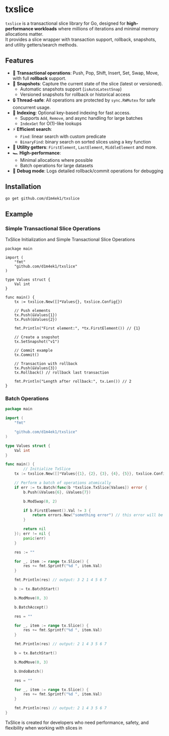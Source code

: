 # txslice

`txslice` is a transactional slice library for Go, designed for **high-performance workloads** where millions of iterations and minimal memory allocations matter.  
It provides a slice wrapper with transaction support, rollback, snapshots, and utility getters/search methods.

## Features

-   🔄 **Transactional operations**: Push, Pop, Shift, Insert, Set, Swap, Move, with full **rollback** support.
-   📸 **Snapshots**: Capture the current state of the slice (latest or versioned).
    -   Automatic snapshots support (`isAutoLatestSnap`)
    -   Versioned snapshots for rollback or historical access
-   🔒 **Thread-safe**: All operations are protected by `sync.RWMutex` for safe concurrent usage.
-   🧩 **Indexing**: Optional key-based indexing for fast access.
    -   Supports `Add`, `Remove`, and async handling for large batches
    -   `IndexGet` for O(1)-like lookups
-   ⚡ **Efficient search**:
    -   `Find`: linear search with custom predicate
    -   `BinaryFind`: binary search on sorted slices using a key function
-   📏 **Utility getters**: `FirstElement`, `LastElement`, `MiddleElement` and more.
-   🏎 **High-performance**:
    -   Minimal allocations where possible
    -   Batch operations for large datasets
-   🔧 **Debug mode**: Logs detailed rollback/commit operations for debugging

## Installation

```bash
go get github.com/d1m4ek1/txslice
```

## Example

### Simple Transactional Slice Operations

TxSlice Initialization and Simple Transactional Slice Operations

```golang
package main

import (
    "fmt"
    "github.com/d1m4ek1/txslice"
)

type Values struct {
    Val int
}

func main() {
    tx := txslice.New([]*Values{}, txslice.Config{})

	// Push elements
	tx.Push(&Values{1})
	tx.Push(&Values{2})

	fmt.Println("First element:", *tx.FirstElement()) // {1}

	// Create a snapshot
	tx.SetSnapshot("v1")

	// Commit example
	tx.Commit()

	// Transaction with rollback
	tx.Push(&Values{3})
	tx.Rollback() // rollback last transaction

	fmt.Println("Length after rollback:", tx.Len()) // 2
}
```

### Batch Operations

```go
package main

import (
	"fmt"

	"github.com/d1m4ek1/txslice"
)

type Values struct {
    Val int
}

func main() {
		// Initialize TxSlice
	tx := txslice.New([]*Values{{1}, {2}, {3}, {4}, {5}}, txslice.Config{})

	// Perform a batch of operations atomically
	if err := tx.Batch(func(b *txslice.TxSlice[Values]) error {
		b.Push(&Values{6}, &Values{7})

		b.ModSwap(0, 2)

		if b.FirstElement().Val != 3 {
			return errors.New("something error") // this error will be returned from Batch()
		}

		return nil
	}); err != nil {
		panic(err)
	}

	res := ""

	for _, item := range tx.Slice() {
		res += fmt.Sprintf("%d ", item.Val)
	}

	fmt.Println(res) // output: 3 2 1 4 5 6 7

	b := tx.BatchStart()

	b.ModMove(0, 3)

	b.BatchAccept()

	res = ""

	for _, item := range tx.Slice() {
		res += fmt.Sprintf("%d ", item.Val)
	}

	fmt.Println(res) // output: 2 1 4 3 5 6 7

	b = tx.BatchStart()

	b.ModMove(0, 3)

	b.UndoBatch()

	res = ""

	for _, item := range tx.Slice() {
		res += fmt.Sprintf("%d ", item.Val)
	}

	fmt.Println(res) // output: 2 1 4 3 5 6 7
}
```

TxSlice is created for developers who need performance, safety, and flexibility when working with slices in

